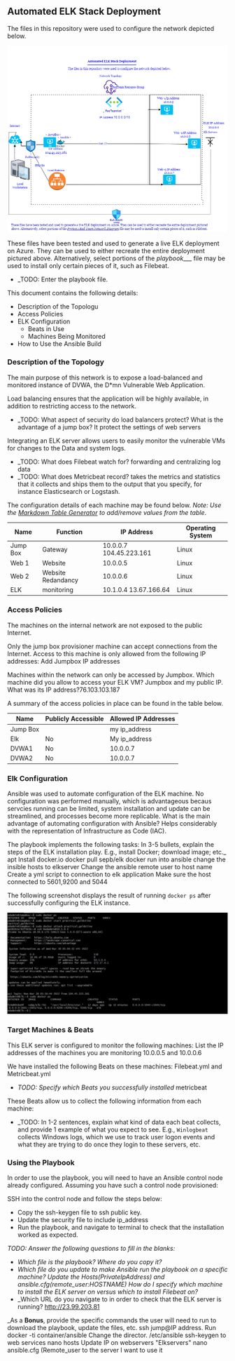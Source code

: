 
## Automated ELK Stack Deployment

The files in this repository were used to configure the network depicted below.

![TODO: Update the path with the name of your diagram](Diagrams/UntitledDiagram.drawio.png)

These files have been tested and used to generate a live ELK deployment on Azure. They can be used to either recreate the entire deployment pictured above. Alternatively, select portions of the _playbook____ file may be used to install only certain pieces of it, such as Filebeat.

  - _TODO: Enter the playbook file.

This document contains the following details:
- Description of the Topologu
- Access Policies
- ELK Configuration
  - Beats in Use
  - Machines Being Monitored
- How to Use the Ansible Build


### Description of the Topology

The main purpose of this network is to expose a load-balanced and monitored instance of DVWA, the D*mn Vulnerable Web Application.

Load balancing ensures that the application will be highly available, in addition to restricting access to the network.
- _TODO: What aspect of security do load balancers protect? What is the advantage of a jump box? It protect the settings of web servers

Integrating an ELK server allows users to easily monitor the vulnerable VMs for changes to the Data and system logs.
- _TODO: What does Filebeat watch for? forwarding and centralizing log data
- _TODO: What does Metricbeat record? takes the metrics and statistics that it collects and ships them to the output that you specify, for instance Elasticsearch or Logstash.

The configuration details of each machine may be found below.
_Note: Use the [Markdown Table Generator](http://www.tablesgenerator.com/markdown_tables) to add/remove values from the table_.

| Name     | Function | IP Address | Operating System |
|----------|----------|------------|------------------|
| Jump Box | Gateway  | 10.0.0.7 104.45.223.161| Linux|
| Web 1    | Website  |10.0.0.5    | Linux            |
| Web  2   |Website Redandancy| 10.0.0.6       | Linux|
| ELK      | monitoring| 10.1.0.4 13.67.166.64 | Linux|

### Access Policies

The machines on the internal network are not exposed to the public Internet. 

Only the jump box provisioner machine can accept connections from the Internet. Access to this machine is only allowed from the following IP addresses:
Add Jumpbox IP addresses

Machines within the network can only be accessed by Jumpbox.
Which machine did you allow to access your ELK VM? Jumpbox and my public IP. What was its IP address?76.103.103.187

A summary of the access policies in place can be found in the table below.

| Name     | Publicly Accessible | Allowed IP Addresses |
|----------|---------------------|----------------------|
|Jump Box  |                     | my ip_address        |
|Elk       |    No               | My ip_address        |
|DVWA1     |    No               |10.0.0.7              |
|DVWA2     |    No               |10.0.0.7              |

### Elk Configuration

Ansible was used to automate configuration of the ELK machine. No configuration was performed manually, which is advantageous becaus servcies running can be limited, system installation and update can be streamlined, and processes become more replicable.
What is the main advantage of automating configuration with Ansible?  Helps considerably with the representation of Infrastructure as Code (IAC).

The playbook implements the following tasks:
In 3-5 bullets, explain the steps of the ELK installation play. E.g., install Docker; download image; etc._
apt Install docker.io
docker pull sepb/elk
docker run into ansible
change the insible hosts to elkserver
Change the ansible remote user to host name
Create a yml script to connection to elk application
Make sure the host connected to 5601,9200 and 5044


The following screenshot displays the result of running `docker ps` after successfully configuring the ELK instance.

![TODO: Update the path with the name of your screenshot of docker ps output](Diagrams/Sudodockerps.JPG)


### Target Machines & Beats
This ELK server is configured to monitor the following machines:
List the IP addresses of the machines you are monitoring 10.0.0.5 and 10.0.0.6

We have installed the following Beats on these machines: Filebeat.yml and Metricbeat.yml
- _TODO: Specify which Beats you successfully installed_ metricbeat

These Beats allow us to collect the following information from each machine:
- _TODO: In 1-2 sentences, explain what kind of data each beat collects, and provide 1 example of what you expect to see. E.g., `Winlogbeat` collects Windows logs, which we use to track user logon events and what they are trying to do once they login to these servers, etc.

### Using the Playbook
In order to use the playbook, you will need to have an Ansible control node already configured. Assuming you have such a control node provisioned: 

SSH into the control node and follow the steps below:
- Copy the ssh-keygen file to ssh public key.
- Update the security file to include ip_address
- Run the playbook, and navigate to terminal to check that the installation worked as expected.

_TODO: Answer the following questions to fill in the blanks:_
- _Which file is the playbook? Where do you copy it?_
- _Which file do you update to make Ansible run the playbook on a specific machine?  Update the Hosts(PrivateIpAddress) and ansible.cfg(remote_user:HOSTNAME) How do I specify which machine to install the ELK server on versus which to install Filebeat on?_
- _Which URL do you navigate to in order to check that the ELK server is running? http://23.99.203.81

_As a **Bonus**, provide the specific commands the user will need to run to download the playbook, update the files, etc.
ssh jump@IP address.
Run docker -ti container/ansible
Change the director. /etc/ansible
ssh-keygen to web services
nano hosts Update IP on webservers "Elkservers"
nano ansible.cfg (Remote_user to the server I want to use it

